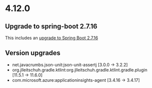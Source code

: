 # 4.12.0

## Upgrade to spring-boot 2.7.16
This includes an [upgrade to Spring Boot 2.7.16](https://github.com/spring-projects/spring-boot/releases/tag/v2.7.16)

## Version upgrades
 - net.javacrumbs.json-unit:json-unit-assertj [3.0.0 -> 3.2.2]
 - org.jlleitschuh.gradle.ktlint:org.jlleitschuh.gradle.ktlint.gradle.plugin [11.5.1 -> 11.6.0]
 - com.microsoft.azure:applicationinsights-agent [3.4.16 -> 3.4.17]
